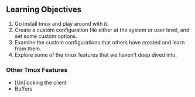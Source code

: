 ## Learning Objectives

1. Go install tmux and play around with it.
1. Create a custom configuration file either at the system or user level, and set some custom options.
1. Examine the custom configurations that others have created and learn from them.
1. Explore some of the tmux features that we haven't deep dived into.

### Other Tmux Features

* [Un]locking the client
* Buffers